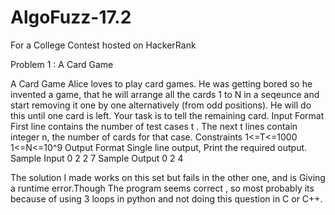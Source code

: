 # AlgoFuzz-17.2
For a College Contest hosted on HackerRank 

Problem 1 : A Card Game


A Card Game
Alice loves to play card games. He was getting bored so he invented a game, that he will arrange all the
cards 1 to N in a seqeunce and start removing it one by one alternatively (from odd positions). He will do
this until one card is left. Your task is to tell the remaining card.
Input Format
First line contains the number of test cases t . The next t lines contain integer n, the number of cards for
that case.
Constraints
1<=T<=1000
1<=N<=10^9
Output Format
Single line output, Print the required output.
Sample Input 0
2
2
7
Sample Output 0
2
4


The solution I made works on this set but fails in the other one, and is Giving a runtime error.Though The program seems correct , so most probably its because of using 3 loops in python and not doing this question in C or C++.
